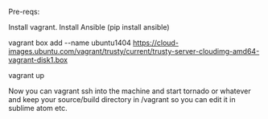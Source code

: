 Pre-reqs:

Install vagrant.
Install Ansible (pip install ansible)

vagrant box add --name ubuntu1404 https://cloud-images.ubuntu.com/vagrant/trusty/current/trusty-server-cloudimg-amd64-vagrant-disk1.box

vagrant up

Now you can vagrant ssh into the machine and start tornado or whatever and keep your source/build directory in /vagrant so you can edit it in sublime atom etc.
